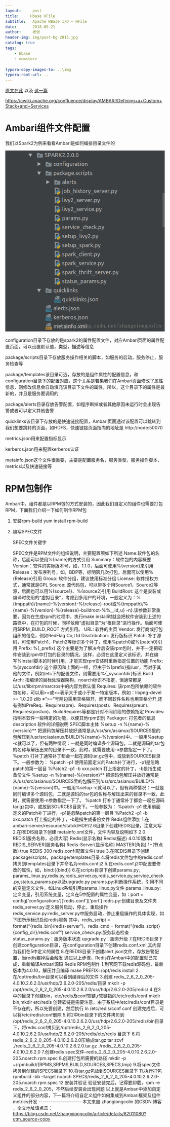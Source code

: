 ```yaml
---
layout:     post
title:     Hbase HFile
subtitle:   Apache HBase I/O – HFile
date:       2018-09-21
author:     老张
header-img: img/post-bg-2015.jpg
catalog: true
tags:
    - hbase
    - memstore

typora-copy-images-to: ..\img
typora-root-url: ..
---
```


[原文在此](https://blog.csdn.net/zhangxiongcolin/article/details/82011080) 以及 [这一篇](https://blog.csdn.net/zhangxiongcolin/article/details/82011100)

https://cwiki.apache.org/confluence/display/AMBARI/Defining+a+Custom+Stack+and+Services



# Ambari组件文件配置  

我们以Spark2为例来看看Ambari是如何编排目录文件的  

![ambari-redis-20180824082117823](/img/ambari-redis-20180824082117823.png)



configuration目录下存放的是spark2的属性配置文件，对应Ambari页面的属性配置页面，可以设置默认值，类型，描述等信息  

package/scripts目录下存放服务操作相关的脚本，如服务的启动，服务停止，服务检查等  

package/templates该目录可选，存放的是组件属性的配置信息，和configuration目录下的配置对应，这个关系是若果我们在Ambari页面修改了属性信息，则修改信息会自动填充该目录下文件的属性，所以，这个目录下的属性是最新的，并且是服务要调用的  

package/alerts目录存放告警配置，如程序断掉或者其他原因未运行时会出现告警或者可以定义其他告警  

quicklinks该目录下存放的是快速链接配置，Ambari页面通过该配置可以跳转到我们想要跳转的页面，如HDFS，快速链接页面指向的地址是 http://node:50070  

metrics.json用来配置指标显示  

kerberos.json用来配置kerberos认证 

 metainfo.json这个文件很重要，主要是配置服务名，服务类型，服务操作脚本，metrics以及快速链接等 

# RPM包制作  

Ambari中，组件都是以RPM包的方式安装的，因此我们自定义的组件也需要打包RPM，下面我们介绍一下如何制作RPM包  

1. 安装rpm-build  yum install rpm-build  

2. 编写SPEC文件  

   SPEC文件关键字  

   SPEC文件是RPM文件的组织说明，主要配置项如下所述  Name:软件包的名称，后面可以使用%{name}的方式引用  Summary：软件包的内容概要  Version：软件的实际版本号，如，1.1.0，后面可使用%{version}来引用  Release：发布序列号，如，BDP等，标明第几次打包，后面可以使用%{Release}引用  Group: 软件分组，建议使用标准分组  License: 软件授权方式，通常就是GPL  Source: 源代码包，可以带多个用Source1、Source2等源，后面也可以用%{source1}、%{source2}引用  BuildRoot: 这个是安装或编译时使用的“虚拟目录”，考虑到多用户的环境，一般定义为：%{tmppath}/{name}-%{version}-%{release}-root或%{tmppath}/%{name}-%{version}-%{release}-buildroot-%%__id_u} -n}.该参数非常重要，因为在生成rpm的过程中，执行make install时就会把软件安装到上述的路径中，在打包的时候，同样依赖“虚拟目录”为“根目录”进行操作。后面可使用$RPM_BUILD_ROOT 方式引用。  URL: 软件的主页  Vendor: 发行商或打包组织的信息，例如RedFlag Co,Ltd  Disstribution: 发行版标识  Patch: 补丁源码，可使用Patch1、Patch2等标识多个补丁，使用%patch0或%{patch0}引用  Prefix: %{_prefix} 这个主要是为了解决今后安装rpm包时，并不一定把软件安装到rpm中打包的目录的情况。这样，必须在这里定义该标识，并在编写%install脚本的时候引用，才能实现rpm安装时重新指定位置的功能  Prefix: %{sysconfdir} 这个原因和上面的一样，但由于%{prefix}指/usr，而对于其他的文件，例如/etc下的配置文件，则需要用%{_sysconfdir}标识  Build Arch: 指编译的目标处理器架构，noarch标识不指定，但通常都是以/usr/lib/rpm/marcros中的内容为默认值  Requires: 该rpm包所依赖的软件包名称，可以用>=或<=表示大于或小于某一特定版本，例如：libpng-devel >= 1.0.20 zlib ※“>=”号两边需用空格隔开，而不同软件名称也用空格分开,还有例如PreReq、Requires(pre)、Requires(post)、Requires(preun)、Requires(postun)、BuildRequires等都是针对不同阶段的依赖指定  Provides: 指明本软件一些特定的功能，以便其他rpm识别  Packager: 打包者的信息  description 软件的详细说明 SPEC脚本主体  %setup -n %{name}-%{version}** 把源码包解压并放好通常是从/usr/src/asianux/SOURCES里的包解压到/usr/src/asianux/BUILD/%{name}-%{version}中。一般用%setup -c就可以了，但有两种情况：一就是同时编译多个源码包，二就是源码的tar包的名称与解压出来的目录不一致，此时，就需要使用-n参数指定一下了。  %patch 打补丁通常补丁都会一起在源码tar.gz包中，或放到SOURCES目录下。一般参数为：  %patch -p1 使用前面定义的Patch补丁进行，-p1是忽略patch的第一层目  %Patch2 -p1 -b xxx.patch 打上指定的补丁，-b是指生成备份文件  %setup -n %{name}-%{version}** 把源码包解压并放好通常是从/usr/src/asianux/SOURCES里的包解压到/usr/src/asianux/BUILD/%{name}-%{version}中。一般用%setup -c就可以了，但有两种情况：一就是同时编译多个源码包，二就是源码的tar包的名称与解压出来的目录不一致，此时，就需要使用-n参数指定一下了。  %patch 打补丁通常补丁都会一起在源码tar.gz包中，或放到SOURCES目录下。一般参数为：  %patch -p1 使用前面定义的Patch补丁进行，-p1是忽略patch的第一层目  %Patch2 -p1 -b xxx.patch 打上指定的补丁，-b是指生成备份文件 Redis组件添加  1.在ambari-server/resource/statck/HDP/2.6目录下创建REDIS目录，注意大写  2.在REDIS目录下创建 metainfo.xml文件，文件内容及说明如下  2.0 REDIS(服务名称，必须大写) Redis(显示名称) Redis(描述) 4.0.10(版本) REDIS_SERVER(服务名称) Redis-Server(显示名称) MASTER(角色) 1+(节点数) true REDIS 300 redis.conf(配置文件) true 3.在REDIS目录下创建 package/scripts，package/templates目录  4.将redis文件包中的redis.conf拷贝到templates目录下并命名为redis.conf.j2  5.在redis.conf.j2中配置要修改的属性，如，bind:{{bind}}  6.在scripts目录下创建params.py，params_linux.py,redis.py,redis_server.py,redis_service.py,service_check.py,status_params.py以及upgrade.py  params.py:判断操作系统，引用不同的变量定义文件，如Linux系统引用params_linux.py文件  params_linus.py:定义变量，引用系统变量，定义在5中配置的属性变量，如：port = config[‘configurations’][‘redis.conf’][‘port’]  redis.py:创建目录及文件夹  redis_server.py:定义服务启动，停止，重启操作  redis_service.py:redis_server.py中服务启动，停止重启操作的具体实现，如下图所示标识启动redis服务  其中，redis_script = format(“{redis_bin}/redis-server”)，redis_cmd = format(“{redis_script} {config_dir}/redis.conf”)  service_check.py:服务状态检查  status_params.py：服务版本状态  upgrade.py：服务升级  7.在REDIS目录下创建configuration目录，在configuration目录下创建redis.conf.xml,其内容为我们在5中定义的属性  8.在REDIS目录下创建alert.json文件，存放告警配置，当redis宕掉后会触发  通过以上步骤，Redis在Ambari中的配置就已完成，重新编译Ambari源码 Redis RPM包制作  1.到官网下载redis源码包，最新版本为4.0.10，解压并且编译  make PREFIX=/opt/redis install  2.在/opt/redis/bin目录可以看到编译后的文件  3.创建 redis_2_6_2_0_205-4.0.10.2.6.2.0/usr/hdp/2.6.2.0-205/redis/目录  mkdir -p /opt/redis_2_6_2_0_205-4.0.10.2.6.2.0/usr/hdp/2.6.2.0-205/redis/  4.在3中的目录下创建bin，etc/redis及conf软链,r软链指向/etc/redis/conf  mkdir bin,mkdir etc/redis  创建软链是需要注意，由于系统中/etc/redis/conf目录是不存在的，所以先要创建，然后执行 ln /etc/redis/conf conf  创建完成后，可以将/etc/redis/conf删除  5.将2中bin目录下的文件拷贝到 /opt/redis_2_6_2_0_205-4.0.10.2.6.2.0/usr/hdp/2.6.2.0-205/redis/bin目录下，将redis.conf拷贝到/opt/redis_2_6_2_0_205-4.0.10.2.6.2.0/usr/hdp/2.6.2.0-205/redis/etc/redis 目录下  6.将redis_2_6_2_0_205-4.0.10.2.6.2.0压缩成tar.gz  tar zcvf ./redis_2_6_2_0_205-4.0.10.2.6.2.0.tar.gz ./redis_2_6_2_0_205-4.0.10.2.6.2.0  7.创建redis spec文件–redis_2_6_2_0_205-4.0.10.2.6.2.0-205.noarch.rpm.spec  8.创建打包所需要的路径  mkdir -p ~/rpmbuild/{RPMS,SRPMS,BUILD,SOURCES,SPECS,tmp}  9.将spec文件拷贝到创建的SPECS目录下  10.将tar.gz包放到SOURCES目录下  11.执行打包  rpmbuild -bb –target noarch SPECS/redis_2_6_2_0_205-4.0.10.2.6.2.0-205.noarch.rpm.spec  12.安装并验证  验证安装完后，记得要卸载，rpm -e redis_2_6_2_0_205，不然后续安装会出现问题 以上就是Ambari中添加自定义组件的部分内容，下一篇将介绍自定义组件如何集成到Ambari框架及组件metrics开发 --------------------- 本文来自 zhangiongcolin 的CSDN 博客 ，全文地址请点击：https://blog.csdn.net/zhangxiongcolin/article/details/82011080?utm_source=copy  